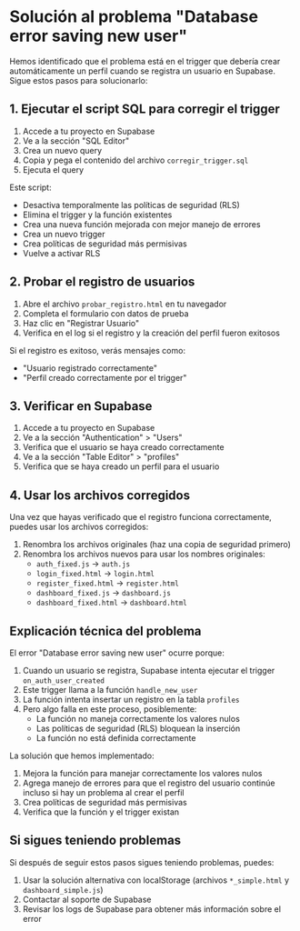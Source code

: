 # Solución al problema "Database error saving new user"

Hemos identificado que el problema está en el trigger que debería crear automáticamente un perfil cuando se registra un usuario en Supabase. Sigue estos pasos para solucionarlo:

## 1. Ejecutar el script SQL para corregir el trigger

1. Accede a tu proyecto en Supabase
2. Ve a la sección "SQL Editor"
3. Crea un nuevo query
4. Copia y pega el contenido del archivo `corregir_trigger.sql`
5. Ejecuta el query

Este script:
- Desactiva temporalmente las políticas de seguridad (RLS)
- Elimina el trigger y la función existentes
- Crea una nueva función mejorada con mejor manejo de errores
- Crea un nuevo trigger
- Crea políticas de seguridad más permisivas
- Vuelve a activar RLS

## 2. Probar el registro de usuarios

1. Abre el archivo `probar_registro.html` en tu navegador
2. Completa el formulario con datos de prueba
3. Haz clic en "Registrar Usuario"
4. Verifica en el log si el registro y la creación del perfil fueron exitosos

Si el registro es exitoso, verás mensajes como:
- "Usuario registrado correctamente"
- "Perfil creado correctamente por el trigger"

## 3. Verificar en Supabase

1. Accede a tu proyecto en Supabase
2. Ve a la sección "Authentication" > "Users"
3. Verifica que el usuario se haya creado correctamente
4. Ve a la sección "Table Editor" > "profiles"
5. Verifica que se haya creado un perfil para el usuario

## 4. Usar los archivos corregidos

Una vez que hayas verificado que el registro funciona correctamente, puedes usar los archivos corregidos:

1. Renombra los archivos originales (haz una copia de seguridad primero)
2. Renombra los archivos nuevos para usar los nombres originales:
   - `auth_fixed.js` → `auth.js`
   - `login_fixed.html` → `login.html`
   - `register_fixed.html` → `register.html`
   - `dashboard_fixed.js` → `dashboard.js`
   - `dashboard_fixed.html` → `dashboard.html`

## Explicación técnica del problema

El error "Database error saving new user" ocurre porque:

1. Cuando un usuario se registra, Supabase intenta ejecutar el trigger `on_auth_user_created`
2. Este trigger llama a la función `handle_new_user`
3. La función intenta insertar un registro en la tabla `profiles`
4. Pero algo falla en este proceso, posiblemente:
   - La función no maneja correctamente los valores nulos
   - Las políticas de seguridad (RLS) bloquean la inserción
   - La función no está definida correctamente

La solución que hemos implementado:

1. Mejora la función para manejar correctamente los valores nulos
2. Agrega manejo de errores para que el registro del usuario continúe incluso si hay un problema al crear el perfil
3. Crea políticas de seguridad más permisivas
4. Verifica que la función y el trigger existan

## Si sigues teniendo problemas

Si después de seguir estos pasos sigues teniendo problemas, puedes:

1. Usar la solución alternativa con localStorage (archivos `*_simple.html` y `dashboard_simple.js`)
2. Contactar al soporte de Supabase
3. Revisar los logs de Supabase para obtener más información sobre el error
